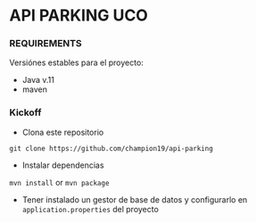 # API PARKING UCO

### REQUIREMENTS
Versiónes estables para el proyecto:

- Java v.11
- maven

### Kickoff

+ Clona este repositorio

``git clone https://github.com/champion19/api-parking``
+ Instalar dependencias

``mvn install`` or ``mvn package``

+ Tener instalado un gestor de base de datos y configurarlo en
``application.properties`` del proyecto



